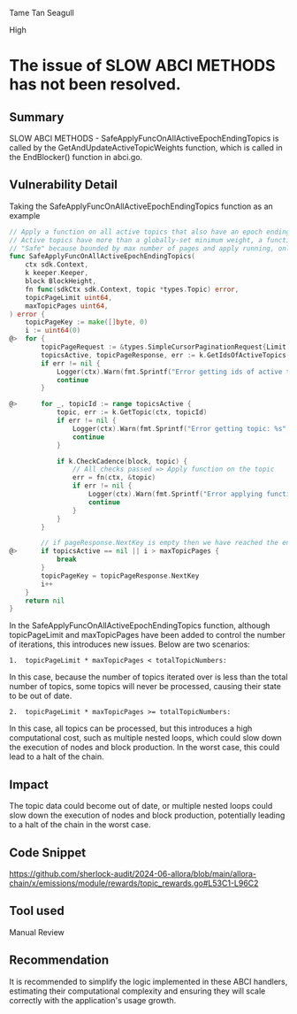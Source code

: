 Tame Tan Seagull

High

# The issue of SLOW ABCI METHODS has not been resolved.



## Summary
SLOW ABCI METHODS - SafeApplyFuncOnAllActiveEpochEndingTopics is called by the GetAndUpdateActiveTopicWeights function, which is called in the EndBlocker() function in abci.go.

## Vulnerability Detail
Taking the SafeApplyFuncOnAllActiveEpochEndingTopics function as an example
```go
// Apply a function on all active topics that also have an epoch ending at this block
// Active topics have more than a globally-set minimum weight, a function of revenue and stake
// "Safe" because bounded by max number of pages and apply running, online operations.
func SafeApplyFuncOnAllActiveEpochEndingTopics(
	ctx sdk.Context,
	k keeper.Keeper,
	block BlockHeight,
	fn func(sdkCtx sdk.Context, topic *types.Topic) error,
	topicPageLimit uint64,
	maxTopicPages uint64,
) error {
	topicPageKey := make([]byte, 0)
	i := uint64(0)
@>	for {
		topicPageRequest := &types.SimpleCursorPaginationRequest{Limit: topicPageLimit, Key: topicPageKey}
		topicsActive, topicPageResponse, err := k.GetIdsOfActiveTopics(ctx, topicPageRequest)
		if err != nil {
			Logger(ctx).Warn(fmt.Sprintf("Error getting ids of active topics: %s", err.Error()))
			continue
		}

@>		for _, topicId := range topicsActive {
			topic, err := k.GetTopic(ctx, topicId)
			if err != nil {
				Logger(ctx).Warn(fmt.Sprintf("Error getting topic: %s", err.Error()))
				continue
			}

			if k.CheckCadence(block, topic) {
				// All checks passed => Apply function on the topic
				err = fn(ctx, &topic)
				if err != nil {
					Logger(ctx).Warn(fmt.Sprintf("Error applying function on topic: %s", err.Error()))
					continue
				}
			}
		}

		// if pageResponse.NextKey is empty then we have reached the end of the list
@>		if topicsActive == nil || i > maxTopicPages {
			break
		}
		topicPageKey = topicPageResponse.NextKey
		i++
	}
	return nil
}

```
In the SafeApplyFuncOnAllActiveEpochEndingTopics function, although topicPageLimit and maxTopicPages have been added to control the number of iterations, this introduces new issues. Below are two scenarios:

	1.	topicPageLimit * maxTopicPages < totalTopicNumbers:
In this case, because the number of topics iterated over is less than the total number of topics, some topics will never be processed, causing their state to be out of date.

	2.	topicPageLimit * maxTopicPages >= totalTopicNumbers:
In this case, all topics can be processed, but this introduces a high computational cost, such as multiple nested loops, which could slow down the execution of nodes and block production. In the worst case, this could lead to a halt of the chain.

## Impact
The topic data could become out of date, or multiple nested loops could slow down the execution of nodes and block production, potentially leading to a halt of the chain in the worst case.

## Code Snippet
https://github.com/sherlock-audit/2024-06-allora/blob/main/allora-chain/x/emissions/module/rewards/topic_rewards.go#L53C1-L96C2
## Tool used

Manual Review

## Recommendation
It is recommended to simplify the logic implemented in these ABCI handlers, estimating their computational complexity and
ensuring they will scale correctly with the application's usage growth.
